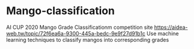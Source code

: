 # Mango-classification

AI CUP 2020 Mango Grade Classificationm
competition site https://aidea-web.tw/topic/72f6ea6a-9300-445a-bedc-9e9f27d91b1c
Use machine learning techniques to classify mangos into corresponding grades
